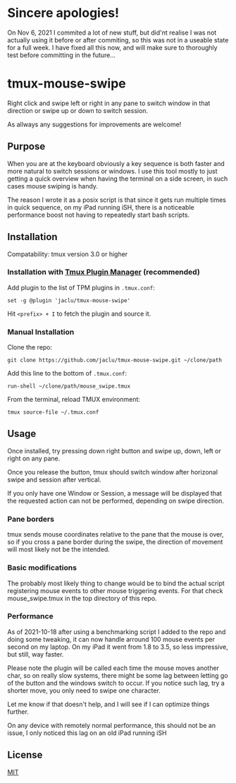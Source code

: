 # Sincere apologies!

On Nov 6, 2021 I commited a lot of new stuff, but did'nt realise I was not actually using it before or after commiting, so this was not in a useable state for a full week. I have fixed all this now, and will make sure to thoroughly test before committing in the future...


# tmux-mouse-swipe

Right click and swipe left or right in any pane to switch window in that direction or swipe up or down to switch session.

As allways any suggestions for improvements are welcome!

## Purpose

When you are at the keyboard obviously a key sequence is both faster and more natural to switch sessions or windows. 
I use this tool mostly to just getting a quick overview when having the terminal on a side screen, in such cases mouse swiping is handy.

The reason I wrote it as a posix script is that since it gets run multiple times in quick sequence,  on my iPad running iSH, there is a noticeable performance boost not having to repeatedly start bash scripts.

## Installation

Compatability: tmux version 3.0 or higher

### Installation with [Tmux Plugin Manager](https://github.com/tmux-plugins/tpm) (recommended)

Add plugin to the list of TPM plugins in `.tmux.conf`:

```tmux
set -g @plugin 'jaclu/tmux-mouse-swipe'
```

Hit `<prefix> + I` to fetch the plugin and source it.

### Manual Installation

Clone the repo:

```shell
git clone https://github.com/jaclu/tmux-mouse-swipe.git ~/clone/path
```

Add this line to the bottom of `.tmux.conf`:

```tmux
run-shell ~/clone/path/mouse_swipe.tmux
```

From the terminal, reload TMUX environment:

```shell
tmux source-file ~/.tmux.conf
```

## Usage

Once installed, try pressing down right button and swipe up, down, left or right on any pane.

Once you release the button, tmux should switch window after horizonal swipe and session after vertical.

If you only have one Window or Session, a message will be displayed that the requested action can not be performed, depending on swipe direction.

### Pane borders

tmux sends mouse coordinates relative to the pane that the mouse is over, so if you cross a pane border during the swipe, 
the direction of movement will most likely not be the intended.

### Basic modifications

The probably most likely thing to change would be to bind the actual script registering mouse events to other mouse triggering events. 
For that check mouse_swipe.tmux in the top directory of this repo.

### Performance

As of 2021-10-18 after using a benchmarking script I added to the repo and doing some tweaking, it can now handle arround 100 mouse events per second on my laptop.
On my iPad it went from 1.8 to 3.5, so less impressive, but still, way faster.

Please note the plugin will be called each time the mouse moves another char, 
so on really slow systems, there might be some lag between letting go of the button 
and the windows switch to occur.
If you notice such lag, try a shorter move, you only need to swipe one character.

Let me know if that doesn't help, and I will see if I can optimize things further.

On any device with remotely normal performance, this should not be an issue, I only noticed this lag on an old iPad running iSH

## License

[MIT](LICENSE.md)
